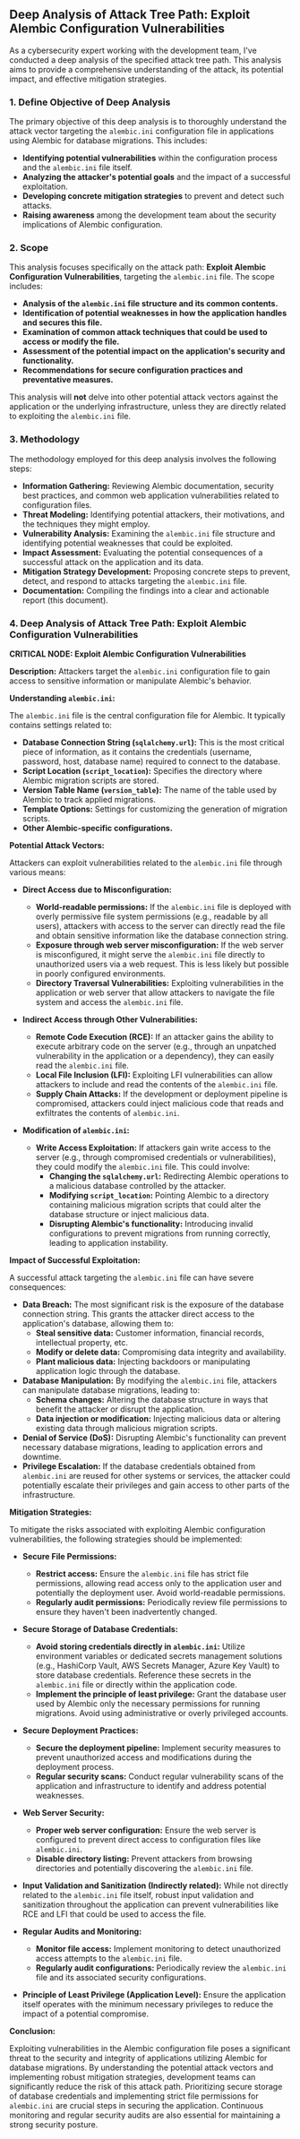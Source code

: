 ## Deep Analysis of Attack Tree Path: Exploit Alembic Configuration Vulnerabilities

As a cybersecurity expert working with the development team, I've conducted a deep analysis of the specified attack tree path. This analysis aims to provide a comprehensive understanding of the attack, its potential impact, and effective mitigation strategies.

### 1. Define Objective of Deep Analysis

The primary objective of this deep analysis is to thoroughly understand the attack vector targeting the `alembic.ini` configuration file in applications using Alembic for database migrations. This includes:

* **Identifying potential vulnerabilities** within the configuration process and the `alembic.ini` file itself.
* **Analyzing the attacker's potential goals** and the impact of a successful exploitation.
* **Developing concrete mitigation strategies** to prevent and detect such attacks.
* **Raising awareness** among the development team about the security implications of Alembic configuration.

### 2. Scope

This analysis focuses specifically on the attack path: **Exploit Alembic Configuration Vulnerabilities**, targeting the `alembic.ini` file. The scope includes:

* **Analysis of the `alembic.ini` file structure and its common contents.**
* **Identification of potential weaknesses in how the application handles and secures this file.**
* **Examination of common attack techniques that could be used to access or modify the file.**
* **Assessment of the potential impact on the application's security and functionality.**
* **Recommendations for secure configuration practices and preventative measures.**

This analysis will **not** delve into other potential attack vectors against the application or the underlying infrastructure, unless they are directly related to exploiting the `alembic.ini` file.

### 3. Methodology

The methodology employed for this deep analysis involves the following steps:

* **Information Gathering:** Reviewing Alembic documentation, security best practices, and common web application vulnerabilities related to configuration files.
* **Threat Modeling:** Identifying potential attackers, their motivations, and the techniques they might employ.
* **Vulnerability Analysis:** Examining the `alembic.ini` file structure and identifying potential weaknesses that could be exploited.
* **Impact Assessment:** Evaluating the potential consequences of a successful attack on the application and its data.
* **Mitigation Strategy Development:** Proposing concrete steps to prevent, detect, and respond to attacks targeting the `alembic.ini` file.
* **Documentation:**  Compiling the findings into a clear and actionable report (this document).

### 4. Deep Analysis of Attack Tree Path: Exploit Alembic Configuration Vulnerabilities

**CRITICAL NODE: Exploit Alembic Configuration Vulnerabilities**

**Description:** Attackers target the `alembic.ini` configuration file to gain access to sensitive information or manipulate Alembic's behavior.

**Understanding `alembic.ini`:**

The `alembic.ini` file is the central configuration file for Alembic. It typically contains settings related to:

* **Database Connection String (`sqlalchemy.url`):** This is the most critical piece of information, as it contains the credentials (username, password, host, database name) required to connect to the database.
* **Script Location (`script_location`):** Specifies the directory where Alembic migration scripts are stored.
* **Version Table Name (`version_table`):** The name of the table used by Alembic to track applied migrations.
* **Template Options:** Settings for customizing the generation of migration scripts.
* **Other Alembic-specific configurations.**

**Potential Attack Vectors:**

Attackers can exploit vulnerabilities related to the `alembic.ini` file through various means:

* **Direct Access due to Misconfiguration:**
    * **World-readable permissions:** If the `alembic.ini` file is deployed with overly permissive file system permissions (e.g., readable by all users), attackers with access to the server can directly read the file and obtain sensitive information like the database connection string.
    * **Exposure through web server misconfiguration:**  If the web server is misconfigured, it might serve the `alembic.ini` file directly to unauthorized users via a web request. This is less likely but possible in poorly configured environments.
    * **Directory Traversal Vulnerabilities:** Exploiting vulnerabilities in the application or web server that allow attackers to navigate the file system and access the `alembic.ini` file.

* **Indirect Access through Other Vulnerabilities:**
    * **Remote Code Execution (RCE):** If an attacker gains the ability to execute arbitrary code on the server (e.g., through an unpatched vulnerability in the application or a dependency), they can easily read the `alembic.ini` file.
    * **Local File Inclusion (LFI):** Exploiting LFI vulnerabilities can allow attackers to include and read the contents of the `alembic.ini` file.
    * **Supply Chain Attacks:** If the development or deployment pipeline is compromised, attackers could inject malicious code that reads and exfiltrates the contents of `alembic.ini`.

* **Modification of `alembic.ini`:**
    * **Write Access Exploitation:** If attackers gain write access to the server (e.g., through compromised credentials or vulnerabilities), they could modify the `alembic.ini` file. This could involve:
        * **Changing the `sqlalchemy.url`:** Redirecting Alembic operations to a malicious database controlled by the attacker.
        * **Modifying `script_location`:** Pointing Alembic to a directory containing malicious migration scripts that could alter the database structure or inject malicious data.
        * **Disrupting Alembic's functionality:**  Introducing invalid configurations to prevent migrations from running correctly, leading to application instability.

**Impact of Successful Exploitation:**

A successful attack targeting the `alembic.ini` file can have severe consequences:

* **Data Breach:** The most significant risk is the exposure of the database connection string. This grants the attacker direct access to the application's database, allowing them to:
    * **Steal sensitive data:** Customer information, financial records, intellectual property, etc.
    * **Modify or delete data:** Compromising data integrity and availability.
    * **Plant malicious data:** Injecting backdoors or manipulating application logic through the database.
* **Database Manipulation:** By modifying the `alembic.ini` file, attackers can manipulate database migrations, leading to:
    * **Schema changes:** Altering the database structure in ways that benefit the attacker or disrupt the application.
    * **Data injection or modification:** Injecting malicious data or altering existing data through malicious migration scripts.
* **Denial of Service (DoS):**  Disrupting Alembic's functionality can prevent necessary database migrations, leading to application errors and downtime.
* **Privilege Escalation:** If the database credentials obtained from `alembic.ini` are reused for other systems or services, the attacker could potentially escalate their privileges and gain access to other parts of the infrastructure.

**Mitigation Strategies:**

To mitigate the risks associated with exploiting Alembic configuration vulnerabilities, the following strategies should be implemented:

* **Secure File Permissions:**
    * **Restrict access:** Ensure the `alembic.ini` file has strict file permissions, allowing read access only to the application user and potentially the deployment user. Avoid world-readable permissions.
    * **Regularly audit permissions:** Periodically review file permissions to ensure they haven't been inadvertently changed.

* **Secure Storage of Database Credentials:**
    * **Avoid storing credentials directly in `alembic.ini`:**  Utilize environment variables or dedicated secrets management solutions (e.g., HashiCorp Vault, AWS Secrets Manager, Azure Key Vault) to store database credentials. Reference these secrets in the `alembic.ini` file or directly within the application code.
    * **Implement the principle of least privilege:** Grant the database user used by Alembic only the necessary permissions for running migrations. Avoid using administrative or overly privileged accounts.

* **Secure Deployment Practices:**
    * **Secure the deployment pipeline:** Implement security measures to prevent unauthorized access and modifications during the deployment process.
    * **Regular security scans:** Conduct regular vulnerability scans of the application and infrastructure to identify and address potential weaknesses.

* **Web Server Security:**
    * **Proper web server configuration:** Ensure the web server is configured to prevent direct access to configuration files like `alembic.ini`.
    * **Disable directory listing:** Prevent attackers from browsing directories and potentially discovering the `alembic.ini` file.

* **Input Validation and Sanitization (Indirectly related):** While not directly related to the `alembic.ini` file itself, robust input validation and sanitization throughout the application can prevent vulnerabilities like RCE and LFI that could be used to access the file.

* **Regular Audits and Monitoring:**
    * **Monitor file access:** Implement monitoring to detect unauthorized access attempts to the `alembic.ini` file.
    * **Regularly audit configurations:** Periodically review the `alembic.ini` file and its associated security configurations.

* **Principle of Least Privilege (Application Level):** Ensure the application itself operates with the minimum necessary privileges to reduce the impact of a potential compromise.

**Conclusion:**

Exploiting vulnerabilities in the Alembic configuration file poses a significant threat to the security and integrity of applications utilizing Alembic for database migrations. By understanding the potential attack vectors and implementing robust mitigation strategies, development teams can significantly reduce the risk of this attack path. Prioritizing secure storage of database credentials and implementing strict file permissions for `alembic.ini` are crucial steps in securing the application. Continuous monitoring and regular security audits are also essential for maintaining a strong security posture.